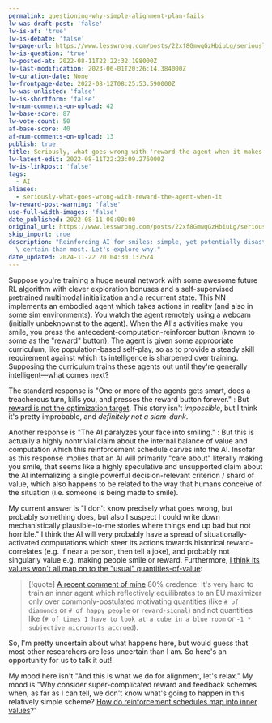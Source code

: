 ```yaml
---
permalink: questioning-why-simple-alignment-plan-fails
lw-was-draft-post: 'false'
lw-is-af: 'true'
lw-is-debate: 'false'
lw-page-url: https://www.lesswrong.com/posts/22xf8GmwqGzHbiuLg/seriously-what-goes-wrong-with-reward-the-agent-when-it
lw-is-question: 'true'
lw-posted-at: 2022-08-11T22:22:32.198000Z
lw-last-modification: 2023-06-01T20:26:14.384000Z
lw-curation-date: None
lw-frontpage-date: 2022-08-12T08:25:53.590000Z
lw-was-unlisted: 'false'
lw-is-shortform: 'false'
lw-num-comments-on-upload: 42
lw-base-score: 87
lw-vote-count: 50
af-base-score: 40
af-num-comments-on-upload: 13
publish: true
title: Seriously, what goes wrong with 'reward the agent when it makes you smile'?
lw-latest-edit: 2022-08-11T22:23:09.276000Z
lw-is-linkpost: 'false'
tags:
  - AI
aliases:
  - seriously-what-goes-wrong-with-reward-the-agent-when-it
lw-reward-post-warning: 'false'
use-full-width-images: 'false'
date_published: 2022-08-11 00:00:00
original_url: https://www.lesswrong.com/posts/22xf8GmwqGzHbiuLg/seriously-what-goes-wrong-with-reward-the-agent-when-it
skip_import: true
description: "Reinforcing AI for smiles: simple, yet potentially disastrous? I'm less\
  \ certain than most. Let's explore why."
date_updated: 2024-11-22 20:04:30.137574
---
```





Suppose you're training a huge neural network with some awesome future RL algorithm with clever exploration bonuses and a self-supervised pretrained multimodal initialization and a recurrent state. This NN implements an embodied agent which takes actions in reality (and also in some sim environments). You watch the agent remotely using a webcam (initially unbeknownst to the agent). When the AI's activities make you smile, you press the antecedent-computation-reinforcer button (known to some as the "reward" button). The agent is given some appropriate curriculum, like population-based self-play, so as to provide a steady skill requirement against which its intelligence is sharpened over training. Supposing the curriculum trains these agents out until they're generally intelligent—what comes next?

The standard response is "One or more of the agents gets smart, does a treacherous turn, kills you, and presses the reward button forever."
: But [reward is not the optimization target](/reward-is-not-the-optimization-target). This story isn't _impossible_, but I think it's pretty improbable, and _definitely not a slam-dunk_.

Another response is "The AI paralyzes your face into smiling."
: But this is actually a highly nontrivial claim about the internal balance of value and computation which this reinforcement schedule carves into the AI. Insofar as this response implies that an AI will primarily "care about" literally making you smile, that seems like a highly speculative and unsupported claim about the AI internalizing a single powerful decision-relevant criterion / shard of value, which also happens to be related to the way that humans conceive of the situation (i.e. someone is being made to smile).

My current answer is "I don't know precisely what goes wrong, but probably something does, but also I suspect I could write down mechanistically plausible-to-me stories where things end up bad but not horrible." I think the AI will very probably have a spread of situationally-activated computations which steer its actions towards historical reward-correlates (e.g. if near a person, then tell a joke), and probably not singularly value e.g. making people smile or reward. Furthermore, [I think its values won't all map on to the "usual" quantities-of-value](https://www.lesswrong.com/posts/dqSwccGTWyBgxrR58/turntrout-s-shortform-feed?commentId=cuTotpjqYkgcwnghp):

> [!quote] [A recent comment of mine](https://www.lesswrong.com/posts/dqSwccGTWyBgxrR58/turntrout-s-shortform-feed?commentId=cuTotpjqYkgcwnghp)
> 80% credence: It's very hard to train an inner agent which reflectively equilibrates to an EU maximizer only over commonly-postulated motivating quantities (like `# of diamonds` or `# of happy people` or `reward-signal`) and not quantities like (`# of times I have to look at a cube in a blue room` or `-1 * subjective micromorts accrued`).

So, I'm pretty uncertain about what happens here, but would guess that most other researchers are less uncertain than I am. So here's an opportunity for us to talk it out!

My mood here isn't "And this is what we do for alignment, let's relax." My mood is "Why consider super-complicated reward and feedback schemes when, as far as I can tell, we don't know what's going to happen in this relatively simple scheme? [How do reinforcement schedules map into inner values](https://www.lesswrong.com/posts/xqkGmfikqapbJ2YMj/shard-theory-an-overview)?"
